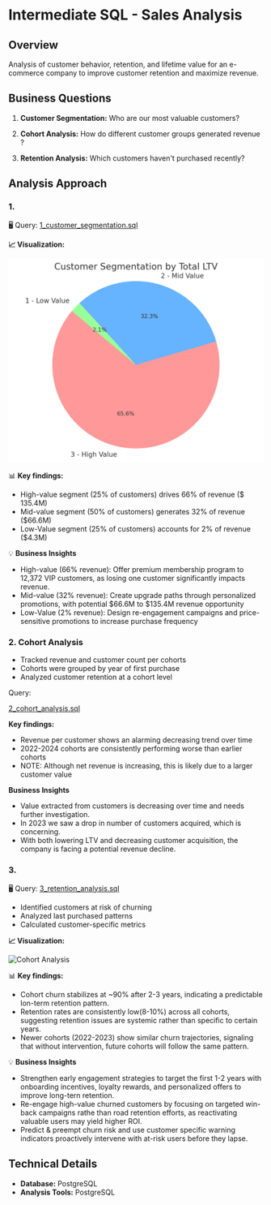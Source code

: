 # Intermediate SQL - Sales Analysis

## Overview 
Analysis of customer behavior, retention, and lifetime value for an e-commerce company to improve customer retention and maximize revenue.

## Business Questions
1. **Customer Segmentation:** Who are our most valuable customers?
2. **Cohort Analysis:** How do different customer groups generated revenue ?

3. **Retention Analysis:** Which customers haven't purchased recently?


## Analysis Approach

### 1. 

🖥️ Query: [1_customer_segmentation.sql](/1_customer_segmentation.sql)

**📈 Visualization:**

![Cohort Analysis](/images/customer_segmentation.jpg)

📊 **Key findings:**
- High-value segment (25% of customers) drives 66% of revenue ($ 135.4M)
- Mid-value segment (50% of customers) generates 32% of revenue ($66.6M)
- Low-Value segment (25% of customers) accounts for 2% of revenue ($4.3M)

💡 **Business Insights**
- High-value (66% revenue): Offer premium membership program to 12,372 VIP customers, as losing one customer significantly impacts revenue.
- Mid-value (32% revenue): Create upgrade paths through personalized promotions, with potential $66.6M to $135.4M revenue opportunity
- Low-Value (2% revenue): Design re-engagement campaigns and price-sensitive promotions to increase purchase frequency

### 2. Cohort Analysis
- Tracked revenue and customer count per cohorts
- Cohorts were grouped by year of first purchase
- Analyzed customer retention at a cohort level

Query:

 [2_cohort_analysis.sql](/2_cohort_analysis.sql)

**Key findings:**
- Revenue per customer shows an alarming decreasing trend over time
- 2022-2024 cohorts are consistently performing worse than earlier cohorts
- NOTE: Although net revenue is increasing, this is likely due to a larger customer value

**Business Insights**

- Value extracted from customers is decreasing over time and needs further investigation.
- In 2023 we saw a drop in number of customers acquired, which is concerning.
- With both lowering LTV and decreasing customer acquisition, the company is facing a potential revenue decline.  

### 3. 

🖥️ Query: [3_retention_analysis.sql](/3_retention_analysis.sql)

- Identified customers at risk of churning
- Analyzed last purchased patterns
- Calculated customer-specific metrics

**📈 Visualization:**

![Cohort Analysis](/)

📊 **Key findings:**
- Cohort churn stabilizes at ~90% after 2-3 years, indicating a predictable lon-term retention pattern.
- Retention rates are consistently low(8-10%) across all cohorts, suggesting retention issues are systemic rather than specific to certain years.
- Newer cohorts (2022-2023) show similar churn trajectories, signaling that without intervention, future cohorts will follow the same pattern.
 
💡 **Business Insights**
- Strengthen early engagement strategies to target the first 1-2 years with onboarding incentives, loyalty rewards, and personalized offers to improve long-tern retention.
- Re-engage high-value churned customers by focusing on targeted win-back campaigns rathe than road retention efforts, as reactivating valuable users may yield higher ROI.
- Predict & preempt churn risk and use customer specific warning indicators proactively intervene with at-risk users before they lapse.

## Technical Details

- **Database:** PostgreSQL
- **Analysis Tools:** PostgreSQL





